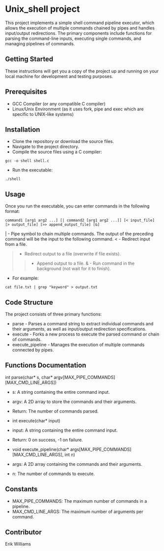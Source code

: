 # Unix_shell project

This project implements a simple shell command pipeline executor, which allows the execution of multiple commands chained by pipes and handles input/output redirections. The primary components include functions for parsing the command-line inputs, executing single commands, and managing pipelines of commands.

## Getting Started

These instructions will get you a copy of the project up and running on your local machine for development and testing purposes.

## Prerequisites

- GCC Compiler (or any compatible C compiler)
- Linux/Unix Environment (as it uses fork, pipe and exec which are specific to UNIX-like systems)

## Installation

- Clone the repository or download the source files.
- Navigate to the project directory.
- Compile the source files using a C compiler:

```
gcc -o shell shell.c
```

- Run the executable:

```
./shell
```

## Usage

Once you run the executable, you can enter commands in the following format:

```
command1 [arg1 arg2 ...] [| command2 [arg1 arg2 ...]] [< input_file] [> output_file] [>> append_output_file] [&]
```

| - Pipe symbol to chain multiple commands. The output of the preceding command will be the input to the following command.
< - Redirect input from a file.

> - Redirect output to a file (overwrite if file exists).
>> - Append output to a file.
>>& - Run command in the background (not wait for it to finish).

- For example:

```
cat file.txt | grep "keyword" > output.txt
```

## Code Structure

The project consists of three primary functions:

- parse - Parses a command string to extract individual commands and their arguments, as well as input/output redirection specifications.
- execute - Forks a new process to execute the parsed command or chain of commands.
- execute_pipeline - Manages the execution of multiple commands connected by pipes.

## Functions Documentation

int parse(char* s, char* argv[MAX_PIPE_COMMANDS][MAX_CMD_LINE_ARGS])

- s: A string containing the entire command input.
- argv: A 2D array to store the commands and their arguments.
- Return: The number of commands parsed.
- int execute(char\* input)

- input: A string containing the entire command input.
- Return: 0 on success, -1 on failure.
- void execute_pipeline(char\* args[MAX_PIPE_COMMANDS][MAX_CMD_LINE_ARGS], int n)

- args: A 2D array containing the commands and their arguments.
- n: The number of commands to execute.

## Constants

- MAX_PIPE_COMMANDS: The maximum number of commands in a pipeline.
- MAX_CMD_LINE_ARGS: The maximum number of arguments per command.

## Contributor

Erik Williams

